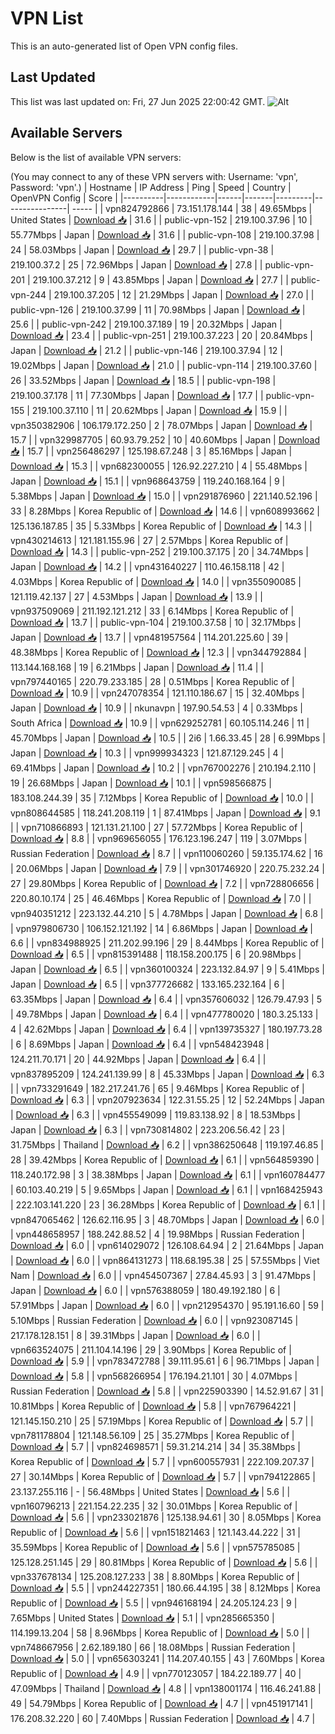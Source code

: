 # VPN List

This is an auto-generated list of Open VPN config files.

## Last Updated

This list was last updated on: Fri, 27 Jun 2025 22:00:42 GMT.
![Alt](https://repobeats.axiom.co/api/embed/186b98318ef1479477931607c1ad7d823f12451f.svg "Repobeats analytics image")

## Available Servers

Below is the list of available VPN servers:

(You may connect to any of these VPN servers with: Username: 'vpn', Password: 'vpn'.)
| Hostname | IP Address | Ping | Speed | Country | OpenVPN Config | Score |
|----------|------------|------|-------|---------|----------------| ----- |
| vpn824792866 | 73.151.178.144 | 38 | 49.65Mbps | United States | [Download 📥](./configs/server_0_US.ovpn) | 31.6 |
| public-vpn-152 | 219.100.37.96 | 10 | 55.77Mbps | Japan | [Download 📥](./configs/server_1_JP.ovpn) | 31.6 |
| public-vpn-108 | 219.100.37.98 | 24 | 58.03Mbps | Japan | [Download 📥](./configs/server_2_JP.ovpn) | 29.7 |
| public-vpn-38 | 219.100.37.2 | 25 | 72.96Mbps | Japan | [Download 📥](./configs/server_3_JP.ovpn) | 27.8 |
| public-vpn-201 | 219.100.37.212 | 9 | 43.85Mbps | Japan | [Download 📥](./configs/server_4_JP.ovpn) | 27.7 |
| public-vpn-244 | 219.100.37.205 | 12 | 21.29Mbps | Japan | [Download 📥](./configs/server_5_JP.ovpn) | 27.0 |
| public-vpn-126 | 219.100.37.99 | 11 | 70.98Mbps | Japan | [Download 📥](./configs/server_6_JP.ovpn) | 25.6 |
| public-vpn-242 | 219.100.37.189 | 19 | 20.32Mbps | Japan | [Download 📥](./configs/server_7_JP.ovpn) | 23.4 |
| public-vpn-251 | 219.100.37.223 | 20 | 20.84Mbps | Japan | [Download 📥](./configs/server_8_JP.ovpn) | 21.2 |
| public-vpn-146 | 219.100.37.94 | 12 | 19.02Mbps | Japan | [Download 📥](./configs/server_9_JP.ovpn) | 21.0 |
| public-vpn-114 | 219.100.37.60 | 26 | 33.52Mbps | Japan | [Download 📥](./configs/server_10_JP.ovpn) | 18.5 |
| public-vpn-198 | 219.100.37.178 | 11 | 77.30Mbps | Japan | [Download 📥](./configs/server_11_JP.ovpn) | 17.7 |
| public-vpn-155 | 219.100.37.110 | 11 | 20.62Mbps | Japan | [Download 📥](./configs/server_12_JP.ovpn) | 15.9 |
| vpn350382906 | 106.179.172.250 | 2 | 78.07Mbps | Japan | [Download 📥](./configs/server_13_JP.ovpn) | 15.7 |
| vpn329987705 | 60.93.79.252 | 10 | 40.60Mbps | Japan | [Download 📥](./configs/server_14_JP.ovpn) | 15.7 |
| vpn256486297 | 125.198.67.248 | 3 | 85.16Mbps | Japan | [Download 📥](./configs/server_15_JP.ovpn) | 15.3 |
| vpn682300055 | 126.92.227.210 | 4 | 55.48Mbps | Japan | [Download 📥](./configs/server_16_JP.ovpn) | 15.1 |
| vpn968643759 | 119.240.168.164 | 9 | 5.38Mbps | Japan | [Download 📥](./configs/server_17_JP.ovpn) | 15.0 |
| vpn291876960 | 221.140.52.196 | 33 | 8.28Mbps | Korea Republic of | [Download 📥](./configs/server_18_KR.ovpn) | 14.6 |
| vpn608993662 | 125.136.187.85 | 35 | 5.33Mbps | Korea Republic of | [Download 📥](./configs/server_19_KR.ovpn) | 14.3 |
| vpn430214613 | 121.181.155.96 | 27 | 2.57Mbps | Korea Republic of | [Download 📥](./configs/server_20_KR.ovpn) | 14.3 |
| public-vpn-252 | 219.100.37.175 | 20 | 34.74Mbps | Japan | [Download 📥](./configs/server_21_JP.ovpn) | 14.2 |
| vpn431640227 | 110.46.158.118 | 42 | 4.03Mbps | Korea Republic of | [Download 📥](./configs/server_22_KR.ovpn) | 14.0 |
| vpn355090085 | 121.119.42.137 | 27 | 4.53Mbps | Japan | [Download 📥](./configs/server_23_JP.ovpn) | 13.9 |
| vpn937509069 | 211.192.121.212 | 33 | 6.14Mbps | Korea Republic of | [Download 📥](./configs/server_24_KR.ovpn) | 13.7 |
| public-vpn-104 | 219.100.37.58 | 10 | 32.17Mbps | Japan | [Download 📥](./configs/server_25_JP.ovpn) | 13.7 |
| vpn481957564 | 114.201.225.60 | 39 | 48.38Mbps | Korea Republic of | [Download 📥](./configs/server_26_KR.ovpn) | 12.3 |
| vpn344792884 | 113.144.168.168 | 19 | 6.21Mbps | Japan | [Download 📥](./configs/server_27_JP.ovpn) | 11.4 |
| vpn797440165 | 220.79.233.185 | 28 | 0.51Mbps | Korea Republic of | [Download 📥](./configs/server_28_KR.ovpn) | 10.9 |
| vpn247078354 | 121.110.186.67 | 15 | 32.40Mbps | Japan | [Download 📥](./configs/server_29_JP.ovpn) | 10.9 |
| nkunavpn | 197.90.54.53 | 4 | 0.33Mbps | South Africa | [Download 📥](./configs/server_30_ZA.ovpn) | 10.9 |
| vpn629252781 | 60.105.114.246 | 11 | 45.70Mbps | Japan | [Download 📥](./configs/server_31_JP.ovpn) | 10.5 |
| 2i6 | 1.66.33.45 | 28 | 6.99Mbps | Japan | [Download 📥](./configs/server_32_JP.ovpn) | 10.3 |
| vpn999934323 | 121.87.129.245 | 4 | 69.41Mbps | Japan | [Download 📥](./configs/server_33_JP.ovpn) | 10.2 |
| vpn767002276 | 210.194.2.110 | 19 | 26.68Mbps | Japan | [Download 📥](./configs/server_34_JP.ovpn) | 10.1 |
| vpn598566875 | 183.108.244.39 | 35 | 7.12Mbps | Korea Republic of | [Download 📥](./configs/server_35_KR.ovpn) | 10.0 |
| vpn808644585 | 118.241.208.119 | 1 | 87.41Mbps | Japan | [Download 📥](./configs/server_36_JP.ovpn) | 9.1 |
| vpn710866893 | 121.131.21.100 | 27 | 57.72Mbps | Korea Republic of | [Download 📥](./configs/server_37_KR.ovpn) | 8.8 |
| vpn969656055 | 176.123.196.247 | 119 | 3.07Mbps | Russian Federation | [Download 📥](./configs/server_38_RU.ovpn) | 8.7 |
| vpn110060260 | 59.135.174.62 | 16 | 20.06Mbps | Japan | [Download 📥](./configs/server_39_JP.ovpn) | 7.9 |
| vpn301746920 | 220.75.232.24 | 27 | 29.80Mbps | Korea Republic of | [Download 📥](./configs/server_40_KR.ovpn) | 7.2 |
| vpn728806656 | 220.80.10.174 | 25 | 46.46Mbps | Korea Republic of | [Download 📥](./configs/server_41_KR.ovpn) | 7.0 |
| vpn940351212 | 223.132.44.210 | 5 | 4.78Mbps | Japan | [Download 📥](./configs/server_42_JP.ovpn) | 6.8 |
| vpn979806730 | 106.152.121.192 | 14 | 6.86Mbps | Japan | [Download 📥](./configs/server_43_JP.ovpn) | 6.6 |
| vpn834988925 | 211.202.99.196 | 29 | 8.44Mbps | Korea Republic of | [Download 📥](./configs/server_44_KR.ovpn) | 6.5 |
| vpn815391488 | 118.158.200.175 | 6 | 20.98Mbps | Japan | [Download 📥](./configs/server_45_JP.ovpn) | 6.5 |
| vpn360100324 | 223.132.84.97 | 9 | 5.41Mbps | Japan | [Download 📥](./configs/server_46_JP.ovpn) | 6.5 |
| vpn377726682 | 133.165.232.164 | 6 | 63.35Mbps | Japan | [Download 📥](./configs/server_47_JP.ovpn) | 6.4 |
| vpn357606032 | 126.79.47.93 | 5 | 49.78Mbps | Japan | [Download 📥](./configs/server_48_JP.ovpn) | 6.4 |
| vpn477780020 | 180.3.25.133 | 4 | 42.62Mbps | Japan | [Download 📥](./configs/server_49_JP.ovpn) | 6.4 |
| vpn139735327 | 180.197.73.28 | 6 | 8.69Mbps | Japan | [Download 📥](./configs/server_50_JP.ovpn) | 6.4 |
| vpn548423948 | 124.211.70.171 | 20 | 44.92Mbps | Japan | [Download 📥](./configs/server_51_JP.ovpn) | 6.4 |
| vpn837895209 | 124.241.139.99 | 8 | 45.33Mbps | Japan | [Download 📥](./configs/server_52_JP.ovpn) | 6.3 |
| vpn733291649 | 182.217.241.76 | 65 | 9.46Mbps | Korea Republic of | [Download 📥](./configs/server_53_KR.ovpn) | 6.3 |
| vpn207923634 | 122.31.55.25 | 12 | 52.24Mbps | Japan | [Download 📥](./configs/server_54_JP.ovpn) | 6.3 |
| vpn455549099 | 119.83.138.92 | 8 | 18.53Mbps | Japan | [Download 📥](./configs/server_55_JP.ovpn) | 6.3 |
| vpn730814802 | 223.206.56.42 | 23 | 31.75Mbps | Thailand | [Download 📥](./configs/server_56_TH.ovpn) | 6.2 |
| vpn386250648 | 119.197.46.85 | 28 | 39.42Mbps | Korea Republic of | [Download 📥](./configs/server_57_KR.ovpn) | 6.1 |
| vpn564859390 | 118.240.172.98 | 3 | 38.38Mbps | Japan | [Download 📥](./configs/server_58_JP.ovpn) | 6.1 |
| vpn160784477 | 60.103.40.219 | 5 | 9.65Mbps | Japan | [Download 📥](./configs/server_59_JP.ovpn) | 6.1 |
| vpn168425943 | 222.103.141.220 | 23 | 36.28Mbps | Korea Republic of | [Download 📥](./configs/server_60_KR.ovpn) | 6.1 |
| vpn847065462 | 126.62.116.95 | 3 | 48.70Mbps | Japan | [Download 📥](./configs/server_61_JP.ovpn) | 6.0 |
| vpn448658957 | 188.242.88.52 | 4 | 19.98Mbps | Russian Federation | [Download 📥](./configs/server_62_RU.ovpn) | 6.0 |
| vpn614029072 | 126.108.64.94 | 2 | 21.64Mbps | Japan | [Download 📥](./configs/server_63_JP.ovpn) | 6.0 |
| vpn864131273 | 118.68.195.38 | 25 | 57.55Mbps | Viet Nam | [Download 📥](./configs/server_64_VN.ovpn) | 6.0 |
| vpn454507367 | 27.84.45.93 | 3 | 91.47Mbps | Japan | [Download 📥](./configs/server_65_JP.ovpn) | 6.0 |
| vpn576388059 | 180.49.192.180 | 6 | 57.91Mbps | Japan | [Download 📥](./configs/server_66_JP.ovpn) | 6.0 |
| vpn212954370 | 95.191.16.60 | 59 | 5.10Mbps | Russian Federation | [Download 📥](./configs/server_67_RU.ovpn) | 6.0 |
| vpn923087145 | 217.178.128.151 | 8 | 39.31Mbps | Japan | [Download 📥](./configs/server_68_JP.ovpn) | 6.0 |
| vpn663524075 | 211.104.14.196 | 29 | 3.90Mbps | Korea Republic of | [Download 📥](./configs/server_69_KR.ovpn) | 5.9 |
| vpn783472788 | 39.111.95.61 | 6 | 96.71Mbps | Japan | [Download 📥](./configs/server_70_JP.ovpn) | 5.8 |
| vpn568266954 | 176.194.21.101 | 30 | 4.07Mbps | Russian Federation | [Download 📥](./configs/server_71_RU.ovpn) | 5.8 |
| vpn225903390 | 14.52.91.67 | 31 | 10.81Mbps | Korea Republic of | [Download 📥](./configs/server_72_KR.ovpn) | 5.8 |
| vpn767964221 | 121.145.150.210 | 25 | 57.19Mbps | Korea Republic of | [Download 📥](./configs/server_73_KR.ovpn) | 5.7 |
| vpn781178804 | 121.148.56.109 | 25 | 35.27Mbps | Korea Republic of | [Download 📥](./configs/server_74_KR.ovpn) | 5.7 |
| vpn824698571 | 59.31.214.214 | 34 | 35.38Mbps | Korea Republic of | [Download 📥](./configs/server_75_KR.ovpn) | 5.7 |
| vpn600557931 | 222.109.207.37 | 27 | 30.14Mbps | Korea Republic of | [Download 📥](./configs/server_76_KR.ovpn) | 5.7 |
| vpn794122865 | 23.137.255.116 | - | 56.48Mbps | United States | [Download 📥](./configs/server_77_US.ovpn) | 5.6 |
| vpn160796213 | 221.154.22.235 | 32 | 30.01Mbps | Korea Republic of | [Download 📥](./configs/server_78_KR.ovpn) | 5.6 |
| vpn233021876 | 125.138.94.61 | 30 | 8.05Mbps | Korea Republic of | [Download 📥](./configs/server_79_KR.ovpn) | 5.6 |
| vpn151821463 | 121.143.44.222 | 31 | 35.59Mbps | Korea Republic of | [Download 📥](./configs/server_80_KR.ovpn) | 5.6 |
| vpn575785085 | 125.128.251.145 | 29 | 80.81Mbps | Korea Republic of | [Download 📥](./configs/server_81_KR.ovpn) | 5.6 |
| vpn337678134 | 125.208.127.233 | 38 | 8.80Mbps | Korea Republic of | [Download 📥](./configs/server_82_KR.ovpn) | 5.5 |
| vpn244227351 | 180.66.44.195 | 38 | 8.12Mbps | Korea Republic of | [Download 📥](./configs/server_83_KR.ovpn) | 5.5 |
| vpn946168194 | 24.205.124.23 | 9 | 7.65Mbps | United States | [Download 📥](./configs/server_84_US.ovpn) | 5.1 |
| vpn285665350 | 114.199.13.204 | 58 | 8.96Mbps | Korea Republic of | [Download 📥](./configs/server_85_KR.ovpn) | 5.0 |
| vpn748667956 | 2.62.189.180 | 66 | 18.08Mbps | Russian Federation | [Download 📥](./configs/server_86_RU.ovpn) | 5.0 |
| vpn656303241 | 114.207.40.155 | 43 | 7.60Mbps | Korea Republic of | [Download 📥](./configs/server_87_KR.ovpn) | 4.9 |
| vpn770123057 | 184.22.189.77 | 40 | 47.09Mbps | Thailand | [Download 📥](./configs/server_88_TH.ovpn) | 4.8 |
| vpn138001174 | 116.46.241.88 | 49 | 54.79Mbps | Korea Republic of | [Download 📥](./configs/server_89_KR.ovpn) | 4.7 |
| vpn451917141 | 176.208.32.220 | 60 | 7.40Mbps | Russian Federation | [Download 📥](./configs/server_90_RU.ovpn) | 4.7 |
